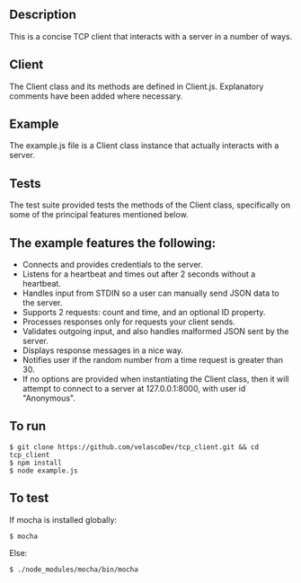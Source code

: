 ## Description
This is a concise TCP client that interacts with a server in a number of ways.
## Client
The Client class and its methods are defined in Client.js. Explanatory comments have been added where necessary. 
## Example
The example.js file is a Client class instance that actually interacts with a server. 
## Tests
The test suite provided tests the methods of the Client class, specifically on some of the principal features mentioned below. 
## The example features the following:
* Connects and provides credentials to the server.
* Listens for a heartbeat and times out after 2 seconds without a heartbeat.
* Handles input from STDIN so a user can manually send JSON data to the server.
* Supports 2 requests: count and time, and an optional ID property. 
* Processes responses only for requests your client sends.
* Validates outgoing input, and also handles malformed JSON sent by the server.
* Displays response messages in a nice way.
* Notifies user if the random number from a time request is greater than 30.
* If no options are provided when instantiating the Client class, then it will attempt to connect to a server at 127.0.0.1:8000, with user id "Anonymous".
## To run
```
$ git clone https://github.com/velascoDev/tcp_client.git && cd tcp_client
$ npm install
$ node example.js 
```
## To test
If mocha is installed globally:
```
$ mocha
```
Else:
```
$ ./node_modules/mocha/bin/mocha
```
